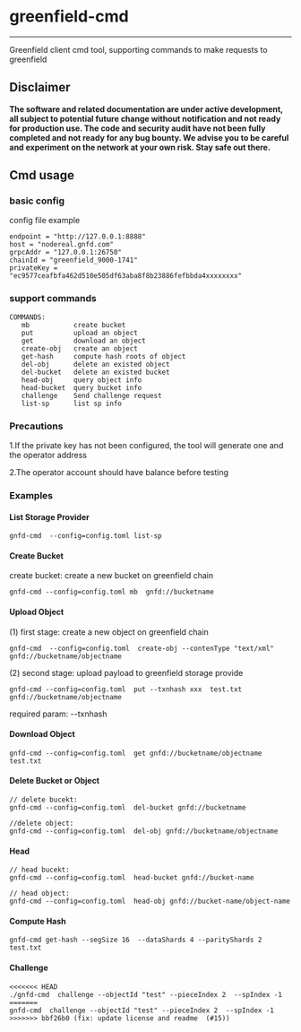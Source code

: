 # greenfield-cmd

---
Greenfield client cmd tool, supporting commands to make requests to greenfield


## Disclaimer
**The software and related documentation are under active development, all subject to potential future change without
notification and not ready for production use. The code and security audit have not been fully completed and not ready
for any bug bounty. We advise you to be careful and experiment on the network at your own risk. Stay safe out there.**

## Cmd usage

### basic config 

 config file example
```
endpoint = "http://127.0.0.1:8888"
host = "nodereal.gnfd.com"
grpcAddr = "127.0.0.1:26750"
chainId = "greenfield_9000-1741"
privateKey = "ec9577ceafbfa462d510e505df63aba8f8b23886fefbbda4xxxxxxxx"
```

### support commands

```
COMMANDS:
   mb           create bucket
   put          upload an object
   get          download an object
   create-obj   create an object
   get-hash     compute hash roots of object
   del-obj      delete an existed object
   del-bucket   delete an existed bucket
   head-obj     query object info
   head-bucket  query bucket info
   challenge    Send challenge request
   list-sp      list sp info
```
### Precautions

1.If the private key has not been configured, the tool will generate one and the operator address

2.The operator account should have balance before testing

### Examples

#### List Storage Provider 
```
gnfd-cmd  --config=config.toml list-sp
```

#### Create Bucket

 create bucket: create a new bucket on greenfield chain
```
gnfd-cmd --config=config.toml mb  gnfd://bucketname
```

#### Upload Object

(1) first stage: create a new object on greenfield chain
```
gnfd-cmd  --config=config.toml  create-obj --contenType "text/xml"  gnfd://bucketname/objectname
```
(2) second stage: upload payload to greenfield storage provide

```
gnfd-cmd --config=config.toml  put --txnhash xxx  test.txt  gnfd://bucketname/objectname
```
required param:  --txnhash

#### Download Object

```
gnfd-cmd --config=config.toml  get gnfd://bucketname/objectname  test.txt  
```

#### Delete Bucket or Object
```
// delete bucekt:
gnfd-cmd --config=config.toml  del-bucket gnfd://bucketname

//delete object:
gnfd-cmd --config=config.toml  del-obj gnfd://bucketname/objectname
```
#### Head 

```
// head bucekt:
gnfd-cmd --config=config.toml  head-bucket gnfd://bucket-name

// head object:
gnfd-cmd --config=config.toml  head-obj gnfd://bucket-name/object-name
```

#### Compute Hash

```
gnfd-cmd get-hash --segSize 16  --dataShards 4 --parityShards 2 test.txt  
```

#### Challenge

```
<<<<<<< HEAD
./gnfd-cmd  challenge --objectId "test" --pieceIndex 2  --spIndex -1
=======
gnfd-cmd  challenge --objectId "test" --pieceIndex 2  --spIndex -1
>>>>>>> bbf26b0 (fix: update license and readme  (#15))
```
